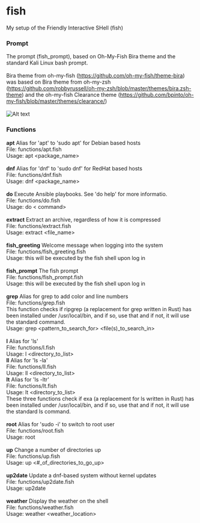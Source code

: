 # fish
My setup of the Friendly Interactive SHell (fish)

### Prompt
The prompt (fish_prompt), based on Oh-My-Fish Bira theme and the standard Kali Linux bash prompt.\
\
Bira theme from oh-my-fish (https://github.com/oh-my-fish/theme-bira) was based on Bira theme from oh-my-zsh (https://github.com/robbyrussell/oh-my-zsh/blob/master/themes/bira.zsh-theme) and the oh-my-fish Clearance theme (https://github.com/bpinto/oh-my-fish/blob/master/themes/clearance/)
\
\
![Alt text](https://www.sport-touring.eu/old/stuff/prompt.png "prompt")

### Functions
**apt**              Alias for 'apt' to 'sudo apt' for Debian based hosts\
File: functions/apt.fish\
Usage: apt <package_name>\
\
**dnf**              Alias for 'dnf' to 'sudo dnf' for RedHat based hosts\
File: functions/dnf.fish\
Usage: dnf <package_name>\
\
**do**               Execute Ansible playbooks. See 'do help' for more informatio.\
File: functions/do.fish\
Usage: do < command>\
\
**extract**          Extract an archive, regardless of how it is compressed\
File: functions/extract.fish\
Usage: extract <file_name>\
\
**fish_greeting**    Welcome message when logging into the system\
File: functions/fish_greeting.fish\
Usage: this will be executed by the fish shell upon log in\
\
**fish_prompt**      The fish prompt\
File: functions/fish_prompt.fish\
Usage: this will be executed by the fish shell upon log in\
\
**grep**             Alias for grep to add color and line numbers\
File: functions/grep.fish\
This function checks if ripgrep (a replacement for grep written in Rust) has been installed under /usr/local/bin, and if so, use that and if not, it will use the standard command.\
Usage: grep <pattern_to_search_for> <file(s)_to_search_in>\
\
**l**                Alias for 'ls'\
File: functions/l.fish\
Usage: l <directory_to_list>\
**ll**               Alias for 'ls -la'\
File: functions/ll.fish\
Usage: ll <directory_to_list>\
**lt**               Alias for 'ls -ltr'\
File: functions/lt.fish\
Usage: lt <directory_to_list>\
These three functions check if exa (a replacement for ls written in Rust) has been installed under /usr/local/bin, and if so, use that and if not, it will use the standard ls command.\
\
**root**             Alias for 'sudo -i' to switch to root user\
File: functions/root.fish\
Usage: root\
\
**up**               Change a number of directories up\
File: functions/up.fish\
Usage: up <#_of_directories_to_go_up>\
\
**up2date**          Update a dnf-based system without kernel updates\
File: functions/up2date.fish\
Usage: up2date\
\
**weather**          Display the weather on the shell\
File: functions/weather.fish\
Usage: weather <weather_location>
